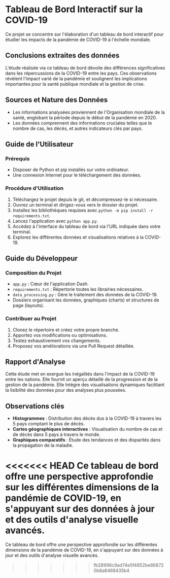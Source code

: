 # Tableau de Bord Interactif sur la COVID-19

Ce projet se concentre sur l'élaboration d'un tableau de bord interactif pour étudier les impacts de la pandémie de COVID-19 à l'échelle mondiale.

## Conclusions extraites des données

L'étude réalisée via ce tableau de bord dévoile des différences significatives dans les répercussions de la COVID-19 entre les pays. Ces observations révèlent l'impact varié de la pandémie et soulignent les implications importantes pour la santé publique mondiale et la gestion de crise.

## Sources et Nature des Données

- Les informations analysées proviennent de l'Organisation mondiale de la santé, englobant la période depuis le début de la pandémie en 2020.
- Les données comprennent des informations cruciales telles que le nombre de cas, les décès, et autres indicateurs clés par pays.

## Guide de l'Utilisateur

### Prérequis

- Disposer de Python et pip installés sur votre ordinateur.
- Une connexion Internet pour le téléchargement des données.

### Procédure d'Utilisation

1. Téléchargez le projet depuis le git, et décompressez-le si nécessaire.
2. Ouvrez un terminal et dirigez-vous vers le dossier du projet.
3. Installez les bibliothèques requises avec `python -m pip install -r requirements.txt`.
4. Lancez l'application avec `python app.py`.
5. Accédez à l'interface du tableau de bord via l'URL indiquée dans votre terminal.
6. Explorez les différentes données et visualisations relatives à la COVID-19.

## Guide du Développeur

### Composition du Projet

- `app.py` : Cœur de l'application Dash.
- `requirements.txt` : Répertorie toutes les librairies nécessaires.
- `data_processing.py` : Gère le traitement des données de la COVID-19.
- Dossiers organisant les données, graphiques (charts) et structures de page (layouts).

### Contribuer au Projet

1. Clonez le répertoire et créez votre propre branche.
2. Apportez vos modifications ou optimisations.
3. Testez exhaustivement vos changements.
4. Proposez vos améliorations via une Pull Request détaillée.

## Rapport d'Analyse

Cette étude met en exergue les inégalités dans l'impact de la COVID-19 entre les nations. Elle fournit un aperçu détaillé de la progression et de la gestion de la pandémie. Elle Intègre des visualisations dynamiques facilitant la lisibilité des données pour des analyses plus poussées.

## Observations clés

- **Histogrammes** : Distribution des décès dus à la COVID-19 à travers les 5 pays comptant le plus de décès.
- **Cartes géographiques interactives** : Visualisation du nombre de cas et de décès dans 5 pays à travers le monde.
- **Graphiques comparatifs** : Étude des tendances et des disparités dans la propagation de la maladie.

<<<<<<< HEAD
Ce tableau de bord offre une perspective approfondie sur les différentes dimensions de la pandémie de COVID-19, en s'appuyant sur des données à jour et des outils d'analyse visuelle avancés.
=======
Ce tableau de bord offre une perspective approfondie sur les différentes dimensions de la pandémie de COVID-19, en s'appuyant sur des données à jour et des outils d'analyse visuelle avancés.
>>>>>>> fb28996c9ad74e5f4852be868720b8a8468435b4
